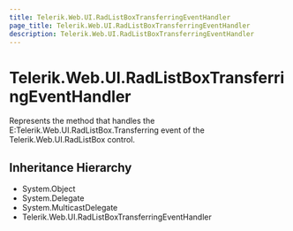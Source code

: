 ```yaml
---
title: Telerik.Web.UI.RadListBoxTransferringEventHandler
page_title: Telerik.Web.UI.RadListBoxTransferringEventHandler
description: Telerik.Web.UI.RadListBoxTransferringEventHandler
---
```


# Telerik.Web.UI.RadListBoxTransferringEventHandler

Represents the method that handles the E:Telerik.Web.UI.RadListBox.Transferring event of the Telerik.Web.UI.RadListBox control.

## Inheritance Hierarchy

* System.Object
* System.Delegate
* System.MulticastDelegate
* Telerik.Web.UI.RadListBoxTransferringEventHandler

